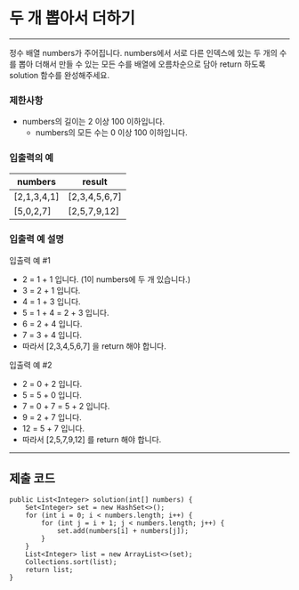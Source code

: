 # 두 개 뽑아서 더하기

---
정수 배열 numbers가 주어집니다. numbers에서 서로 다른 인덱스에 있는
두 개의 수를 뽑아 더해서 만들 수 있는 모든 수를 배열에 오름차순으로 담아
return 하도록 solution 함수를 완성해주세요.

### 제한사항
- numbers의 길이는 2 이상 100 이하입니다.
  - numbers의 모든 수는 0 이상 100 이하입니다.

### 입출력의 예
|numbers|result|
|-------|------|
|[2,1,3,4,1]|[2,3,4,5,6,7]|
|[5,0,2,7]|[2,5,7,9,12]|

### 입출력 예 설명
입출력 예 #1

- 2 = 1 + 1 입니다. (1이 numbers에 두 개 있습니다.)
- 3 = 2 + 1 입니다.
- 4 = 1 + 3 입니다.
- 5 = 1 + 4 = 2 + 3 입니다.
- 6 = 2 + 4 입니다.
- 7 = 3 + 4 입니다.
- 따라서 [2,3,4,5,6,7] 을 return 해야 합니다.

입출력 예 #2

- 2 = 0 + 2 입니다.
- 5 = 5 + 0 입니다.
- 7 = 0 + 7 = 5 + 2 입니다.
- 9 = 2 + 7 입니다.
- 12 = 5 + 7 입니다.
- 따라서 [2,5,7,9,12] 를 return 해야 합니다.

---
## 제출 코드

```
public List<Integer> solution(int[] numbers) {
    Set<Integer> set = new HashSet<>();
    for (int i = 0; i < numbers.length; i++) {
        for (int j = i + 1; j < numbers.length; j++) {
            set.add(numbers[i] + numbers[j]);
        }
    }
    List<Integer> list = new ArrayList<>(set);
    Collections.sort(list);
    return list;
}
```